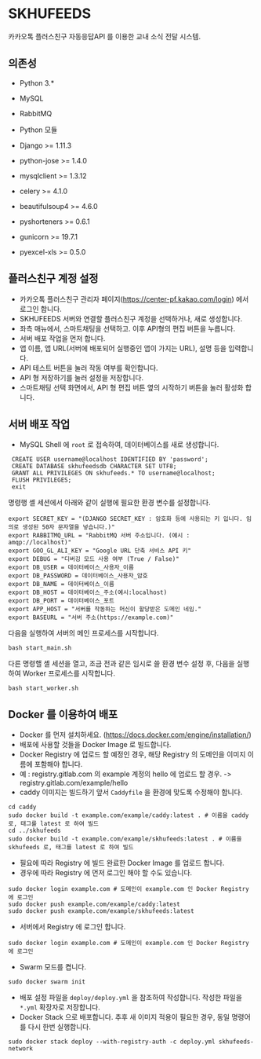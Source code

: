 # SKHUFEEDS

카카오톡 플러스친구 자동응답API 를 이용한 교내 소식 전달 시스템.

## 의존성

- Python 3.*
- MySQL
- RabbitMQ

- Python 모듈
 - Django >= 1.11.3
 - python-jose >= 1.4.0
 - mysqlclient >= 1.3.12
 - celery >= 4.1.0
 - beautifulsoup4 >= 4.6.0
 - pyshorteners >= 0.6.1
 - gunicorn >= 19.7.1
 - pyexcel-xls >= 0.5.0

## 플러스친구 계정 설정

- 카카오톡 플러스친구 관리자 페이지(https://center-pf.kakao.com/login) 에서 로그인 합니다.
- SKHUFEEDS 서버와 연결할 플러스친구 계정을 선택하거나, 새로 생성합니다.
- 좌측 매뉴에서, 스마트채팅을 선택하고. 이후 API형의 편집 버튼을 누릅니다.
- 서버 배포 작업을 먼저 합니다.
- 앱 이름, 앱 URL(서버에 배포되어 실행중인 앱이 가지는 URL), 설명 등을 입력합니다.
- API 테스트 버튼을 눌러 작동 여부를 확인합니다.
- API 형 저장하기를 눌러 설정을 저장합니다.
- 스마트채팅 선택 화면에서, API 형 편집 버튼 옆의 시작하기 버튼을 눌러 활성화 합니다.

## 서버 배포 작업

- MySQL Shell 에 `root` 로 접속하여, 데이터베이스를 새로 생성합니다.

```
 CREATE USER username@localhost IDENTIFIED BY 'password';
 CREATE DATABASE skhufeedsdb CHARACTER SET UTF8;
 GRANT ALL PRIVILEGES ON skhufeeds.* TO username@localhost;
 FLUSH PRIVILEGES;
 exit
```

명령행 셸 세션에서 아래와 같이 실행에 필요한 환경 변수를 설정합니다.

```
export SECRET_KEY = "(DJANGO SECRET_KEY : 암호화 등에 사용되는 키 입니다. 임의로 생성된 50자 문자열을 넣습니다.)"
export RABBITMQ_URL = "RabbitMQ 서버 주소입니다. (예시 : amqp://localhost)"
export GOO_GL_ALI_KEY = "Google URL 단축 서비스 API 키"
export DEBUG = "디버깅 모드 사용 여부 (True / False)"
export DB_USER = 데이터베이스_사용자_이름
export DB_PASSWORD = 데이터베이스_사용자_암호
export DB_NAME = 데이터베이스_이름
export DB_HOST = 데이터베이스_주소(예시:localhost)
export DB_PORT = 데이터베이스_포트
export APP_HOST = "서버를 작동하는 머신이 할당받은 도메인 네임."
export BASEURL = "서버 주소(https://example.com)"
```

다음을 실행하여 서버의 메인 프로세스를 시작합니다.

```
bash start_main.sh
```

다른 명령핼 셸 세션을 열고, 조금 전과 같은 임시로 쓸 환경 변수 설정 후, 다음을 실행하여 Worker 프로세스를 시작합니다.
```
bash start_worker.sh
```

## Docker 를 이용하여 배포

- Docker 를 먼저 설치하세요. (https://docs.docker.com/engine/installation/)
- 배포에 사용할 것들을 Docker Image 로 빌드합니다.
 - Docker Registry 에 업로드 할 예정인 경우, 해당 Registry 의 도메인을 이미지 이름에 포함해야 합니다.
 - 예 : registry.gitlab.com 의 example 계정의 hello 에 업로드 할 경우. -> registry.gitlab.com/example/hello
 - caddy 이미지는 빌드하기 앞서 `Caddyfile` 을 환경에 맞도록 수정해야 합니다.

```
cd caddy
sudo docker build -t example.com/example/caddy:latest . # 이름을 caddy 로, 태그를 latest 로 하여 빌드
cd ../skhufeeds
sudo docker build -t example.com/example/skhufeeds:latest . # 이름을 skhufeeds 로, 태그를 latest 로 하여 빌드
```

- 필요에 따라 Registry 에 빌드 완료한 Docker Image 를 업로드 합니다.
 - 경우에 따라 Registry 에 먼저 로그인 해야 할 수도 있습니다.
```
sudo docker login example.com # 도메인이 example.com 인 Docker Registry 에 로그인
sudo docker push example.com/example/caddy:latest
sudo docker push example.com/example/skhufeeds:latest
```

- 서버에서 Registry 에 로그인 합니다.
```
sudo docker login example.com # 도메인이 example.com 인 Docker Registry 에 로그인
```

- Swarm 모드를 켭니다.
```
sudo docker swarm init
```

- 배포 설정 파일을 `deploy/deploy.yml` 을 참조하여 작성합니다. 작성한 파일을 `*.yml` 확장자로 저장합니다.
- Docker Stack 으로 배포합니다. 추후 새 이미지 적용이 필요한 경우, 동일 명령어를 다시 한번 실행합니다.
```
sudo docker stack deploy --with-registry-auth -c deploy.yml skhufeeds-network
```
